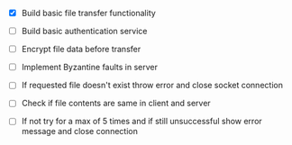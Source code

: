 - [X] Build basic file transfer functionality
- [ ] Build basic authentication service
- [ ] Encrypt file data before transfer
- [ ] Implement Byzantine faults in server
- [ ] If requested file doesn't exist throw error and close socket connection
- [ ] Check if file contents are same in client and server
- [ ] If not try for a max of 5 times and if still unsuccessful show error message and close        connection

